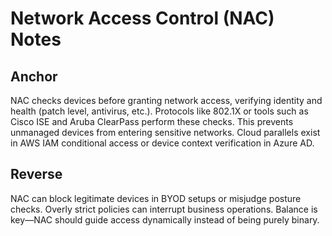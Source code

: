# Network Access Control (NAC) Notes

## Anchor
NAC checks devices before granting network access, verifying identity and health (patch level, antivirus, etc.). 
Protocols like 802.1X or tools such as Cisco ISE and Aruba ClearPass perform these checks. 
This prevents unmanaged devices from entering sensitive networks. 
Cloud parallels exist in AWS IAM conditional access or device context verification in Azure AD.

## Reverse
NAC can block legitimate devices in BYOD setups or misjudge posture checks. 
Overly strict policies can interrupt business operations. 
Balance is key—NAC should guide access dynamically instead of being purely binary.
